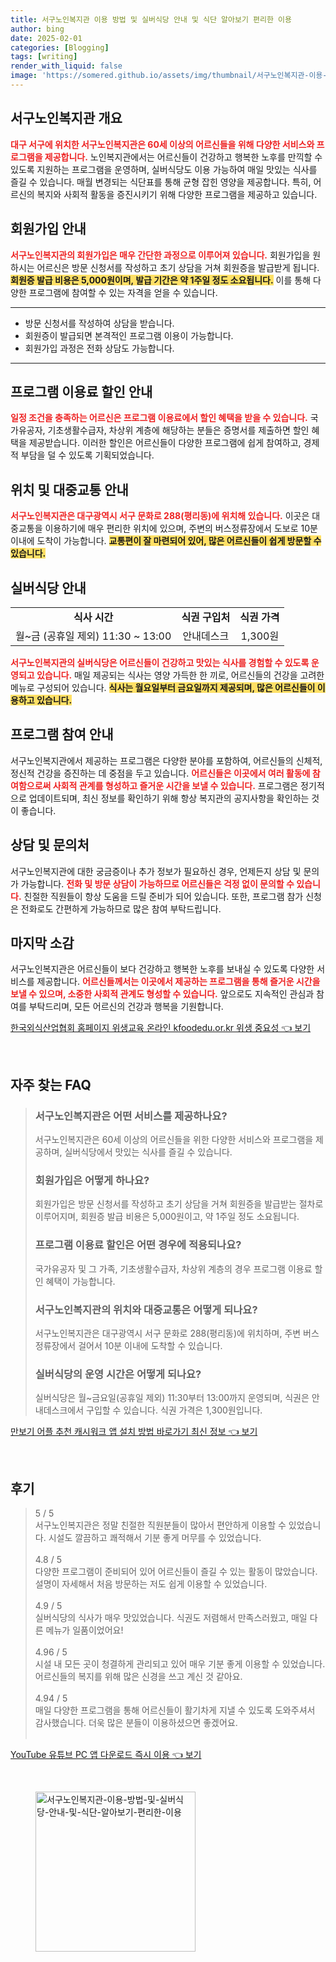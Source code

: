 ```yaml
---
title: 서구노인복지관 이용 방법 및 실버식당 안내 및 식단 알아보기 편리한 이용
author: bing
date: 2025-02-01
categories: [Blogging]
tags: [writing]
render_with_liquid: false
image: 'https://somered.github.io/assets/img/thumbnail/서구노인복지관-이용-방법-및-실버식당-안내-및-식단-알아보기-편리한-이용.webp'
---
```



<h2 id='서구노인복지관 개요'>서구노인복지관 개요</h2>

<p><b><span style="color: #ee2323;">대구 서구에 위치한 서구노인복지관은 60세 이상의 어르신들을 위해 다양한 서비스와 프로그램을 제공합니다.</span></b> 노인복지관에서는 어르신들이 건강하고 행복한 노후를 만끽할 수 있도록 지원하는 프로그램을 운영하며, 실버식당도 이용 가능하여 매일 맛있는 식사를 즐길 수 있습니다. 매월 변경되는 식단표를 통해 균형 잡힌 영양을 제공합니다. 특히, 어르신의 복지와 사회적 활동을 증진시키기 위해 다양한 프로그램을 제공하고 있습니다.</p>

<h2 id='회원가입 안내'>회원가입 안내</h2>

<p><b><span style="color: #ee2323;">서구노인복지관의 회원가입은 매우 간단한 과정으로 이루어져 있습니다.</span></b> 회원가입을 원하시는 어르신은 방문 신청서를 작성하고 초기 상담을 거쳐 회원증을 발급받게 됩니다. <b><span style="background-color: #ffe066;">회원증 발급 비용은 5,000원이며, 발급 기간은 약 1주일 정도 소요됩니다.</span></b> 이를 통해 다양한 프로그램에 참여할 수 있는 자격을 얻을 수 있습니다.</p>

<hr />

<ul>
    <li>방문 신청서를 작성하여 상담을 받습니다.</li>
    <li>회원증이 발급되면 본격적인 프로그램 이용이 가능합니다.</li>
    <li>회원가입 과정은 전화 상담도 가능합니다.</li>
</ul>

<hr />

<h2 id='프로그램 이용료 할인 안내'>프로그램 이용료 할인 안내</h2>

<p><b><span style="color: #ee2323;">일정 조건을 충족하는 어르신은 프로그램 이용료에서 할인 혜택을 받을 수 있습니다.</span></b> 국가유공자, 기초생활수급자, 차상위 계층에 해당하는 분들은 증명서를 제출하면 할인 혜택을 제공받습니다. 이러한 할인은 어르신들이 다양한 프로그램에 쉽게 참여하고, 경제적 부담을 덜 수 있도록 기획되었습니다.</p>

<h2 id='위치 및 대중교통 안내'>위치 및 대중교통 안내</h2>

<p><b><span style="color: #ee2323;">서구노인복지관은 대구광역시 서구 문화로 288(평리동)에 위치해 있습니다.</span></b> 이곳은 대중교통을 이용하기에 매우 편리한 위치에 있으며, 주변의 버스정류장에서 도보로 10분 이내에 도착이 가능합니다. <b><span style="background-color: #ffe066;">교통편이 잘 마련되어 있어, 많은 어르신들이 쉽게 방문할 수 있습니다.</span></b> </p>

<h2 id='실버식당 안내'>실버식당 안내</h2>

<table>
    <tr>
        <td style="text-align: center; height: 17px;"><b>식사 시간</b></td>
        <td style="text-align: center; height: 17px;"><b>식권 구입처</b></td>
        <td style="text-align: center; height: 17px;"><b>식권 가격</b></td>
    </tr>
    <tr>
        <td style="text-align: center; height: 17px;">월~금 (공휴일 제외) 11:30 ~ 13:00</td>
        <td style="text-align: center; height: 17px;">안내데스크</td>
        <td style="text-align: center; height: 17px;">1,300원</td>
    </tr>
</table>

<p><b><span style="color: #ee2323;">서구노인복지관의 실버식당은 어르신들이 건강하고 맛있는 식사를 경험할 수 있도록 운영되고 있습니다.</span></b> 매일 제공되는 식사는 영양 가득한 한 끼로, 어르신들의 건강을 고려한 메뉴로 구성되어 있습니다. <b><span style="background-color: #ffe066;">식사는 월요일부터 금요일까지 제공되며, 많은 어르신들이 이용하고 있습니다.</span></b></p>

<h2 id='프로그램 참여 안내'>프로그램 참여 안내</h2>

<p>서구노인복지관에서 제공하는 프로그램은 다양한 분야를 포함하여, 어르신들의 신체적, 정신적 건강을 증진하는 데 중점을 두고 있습니다. <b><span style="color: #ee2323;">어르신들은 이곳에서 여러 활동에 참여함으로써 사회적 관계를 형성하고 즐거운 시간을 보낼 수 있습니다.</span></b> 프로그램은 정기적으로 업데이트되며, 최신 정보를 확인하기 위해 항상 복지관의 공지사항을 확인하는 것이 좋습니다.</p>

<h2 id='상담 및 문의처'>상담 및 문의처</h2>

<p>서구노인복지관에 대한 궁금증이나 추가 정보가 필요하신 경우, 언제든지 상담 및 문의가 가능합니다. <b><span style="color: #ee2323;">전화 및 방문 상담이 가능하므로 어르신들은 걱정 없이 문의할 수 있습니다.</span></b> 친절한 직원들이 항상 도움을 드릴 준비가 되어 있습니다. 또한, 프로그램 참가 신청은 전화로도 간편하게 가능하므로 많은 참여 부탁드립니다.</p>

<h2 id='마지막 소감'>마지막 소감</h2>

<p>서구노인복지관은 어르신들이 보다 건강하고 행복한 노후를 보내실 수 있도록 다양한 서비스를 제공합니다. <b><span style="color: #ee2323;">어르신들께서는 이곳에서 제공하는 프로그램을 통해 즐거운 시간을 보낼 수 있으며, 소중한 사회적 관계도 형성할 수 있습니다.</span></b> 앞으로도 지속적인 관심과 참여를 부탁드리며, 모든 어르신의 건강과 행복을 기원합니다.</p>


<p><a class="click-button" title="한국외식산업협회 홈페이지 위생교육 온라인 kfoodedu.or.kr 위생 중요성" href="https://somered.github.io/posts/%ED%95%9C%EA%B5%AD%EC%99%B8%EC%8B%9D%EC%82%B0%EC%97%85%ED%98%91%ED%9A%8C-%ED%99%88%ED%8E%98%EC%9D%B4%EC%A7%80-%EC%9C%84%EC%83%9D%EA%B5%90%EC%9C%A1-%EC%98%A8%EB%9D%BC%EC%9D%B8-kfoodedu.or.kr-%EC%9C%84%EC%83%9D-%EC%A4%91%EC%9A%94%EC%84%B1/" rel="dofollow">한국외식산업협회 홈페이지 위생교육 온라인 kfoodedu.or.kr 위생 중요성 👈 보기</a></p><br>
<h2 id='자주_찾는_FAQ'>자주 찾는 FAQ</h2>
<div itemscope="" itemtype="https://schema.org/FAQPage"> 
<blockquote> 
<div itemscope="" itemprop="mainEntity" itemtype="https://schema.org/Question"> 
<h3 itemprop="name">서구노인복지관은 어떤 서비스를 제공하나요?</h3> 
<div itemscope="" itemprop="acceptedAnswer" itemtype="https://schema.org/Answer"> 
<span itemprop="text"> 
<p>서구노인복지관은 60세 이상의 어르신들을 위한 다양한 서비스와 프로그램을 제공하며, 실버식당에서 맛있는 식사를 즐길 수 있습니다.</p> 
</span> 
</div> 
</div> 

<div itemscope="" itemprop="mainEntity" itemtype="https://schema.org/Question"> 
<h3 itemprop="name">회원가입은 어떻게 하나요?</h3> 
<div itemscope="" itemprop="acceptedAnswer" itemtype="https://schema.org/Answer"> 
<span itemprop="text"> 
<p>회원가입은 방문 신청서를 작성하고 초기 상담을 거쳐 회원증을 발급받는 절차로 이루어지며, 회원증 발급 비용은 5,000원이고, 약 1주일 정도 소요됩니다.</p> 
</span> 
</div> 
</div> 

<div itemscope="" itemprop="mainEntity" itemtype="https://schema.org/Question"> 
<h3 itemprop="name">프로그램 이용료 할인은 어떤 경우에 적용되나요?</h3> 
<div itemscope="" itemprop="acceptedAnswer" itemtype="https://schema.org/Answer"> 
<span itemprop="text"> 
<p>국가유공자 및 그 가족, 기초생활수급자, 차상위 계층의 경우 프로그램 이용료 할인 혜택이 가능합니다.</p> 
</span> 
</div> 
</div> 

<div itemscope="" itemprop="mainEntity" itemtype="https://schema.org/Question"> 
<h3 itemprop="name">서구노인복지관의 위치와 대중교통은 어떻게 되나요?</h3> 
<div itemscope="" itemprop="acceptedAnswer" itemtype="https://schema.org/Answer"> 
<span itemprop="text"> 
<p>서구노인복지관은 대구광역시 서구 문화로 288(평리동)에 위치하며, 주변 버스 정류장에서 걸어서 10분 이내에 도착할 수 있습니다.</p> 
</span> 
</div> 
</div>

<div itemscope="" itemprop="mainEntity" itemtype="https://schema.org/Question"> 
<h3 itemprop="name">실버식당의 운영 시간은 어떻게 되나요?</h3> 
<div itemscope="" itemprop="acceptedAnswer" itemtype="https://schema.org/Answer"> 
<span itemprop="text"> 
<p>실버식당은 월~금요일(공휴일 제외) 11:30부터 13:00까지 운영되며, 식권은 안내데스크에서 구입할 수 있습니다. 식권 가격은 1,300원입니다.</p> 
</span> 
</div> 
</div>
</blockquote> 
</div>
<p><a class="click-button" title="만보기 어플 추천 캐시워크 앱 설치 방법 바로가기 최신 정보" href="https://somered.github.io/posts/%EB%A7%8C%EB%B3%B4%EA%B8%B0-%EC%96%B4%ED%94%8C-%EC%B6%94%EC%B2%9C-%EC%BA%90%EC%8B%9C%EC%9B%8C%ED%81%AC-%EC%95%B1-%EC%84%A4%EC%B9%98-%EB%B0%A9%EB%B2%95-%EB%B0%94%EB%A1%9C%EA%B0%80%EA%B8%B0-%EC%B5%9C%EC%8B%A0-%EC%A0%95%EB%B3%B4/" rel="dofollow">만보기 어플 추천 캐시워크 앱 설치 방법 바로가기 최신 정보 👈 보기</a></p><br>
<h2 id='후기'>후기</h2>
<div itemscope itemtype="https://schema.org/Product">
  <blockquote>
  <div itemprop="review" itemscope itemtype="https://schema.org/Review">
      <div itemprop="reviewRating" itemscope itemtype="https://schema.org/Rating"> <span itemprop="ratingValue">5</span> / <span itemprop="bestRating">5</span> </div>
      <span itemprop="reviewBody">서구노인복지관은 정말 친절한 직원분들이 많아서 편안하게 이용할 수 있었습니다. 시설도 깔끔하고 쾌적해서 기분 좋게 머무를 수 있었습니다.</span>
  </div>
  <br>
  <div itemprop="review" itemscope itemtype="https://schema.org/Review">
      <div itemprop="reviewRating" itemscope itemtype="https://schema.org/Rating"> <span itemprop="ratingValue">4.8</span> / <span itemprop="bestRating">5</span> </div>
      <span itemprop="reviewBody">다양한 프로그램이 준비되어 있어 어르신들이 즐길 수 있는 활동이 많았습니다. 설명이 자세해서 처음 방문하는 저도 쉽게 이용할 수 있었습니다.</span>
  </div>
  <br>
  <div itemprop="review" itemscope itemtype="https://schema.org/Review">
      <div itemprop="reviewRating" itemscope itemtype="https://schema.org/Rating"> <span itemprop="ratingValue">4.9</span> / <span itemprop="bestRating">5</span> </div>
      <span itemprop="reviewBody">실버식당의 식사가 매우 맛있었습니다. 식권도 저렴해서 만족스러웠고, 매일 다른 메뉴가 일품이었어요!</span>
  </div>
  <br>
  <div itemprop="review" itemscope itemtype="https://schema.org/Review">
      <div itemprop="reviewRating" itemscope itemtype="https://schema.org/Rating"> <span itemprop="ratingValue">4.96</span> / <span itemprop="bestRating">5</span> </div>
      <span itemprop="reviewBody">시설 내 모든 곳이 청결하게 관리되고 있어 매우 기분 좋게 이용할 수 있었습니다. 어르신들의 복지를 위해 많은 신경을 쓰고 계신 것 같아요.</span>
  </div>
  <br>
  <div itemprop="review" itemscope itemtype="https://schema.org/Review">
      <div itemprop="reviewRating" itemscope itemtype="https://schema.org/Rating"> <span itemprop="ratingValue">4.94</span> / <span itemprop="bestRating">5</span> </div>
      <span itemprop="reviewBody">매일 다양한 프로그램을 통해 어르신들이 활기차게 지낼 수 있도록 도와주셔서 감사했습니다. 더욱 많은 분들이 이용하셨으면 좋겠어요.</span>
  </div>
  <br>
  </blockquote>
</div>
<p><a class="click-button" title="YouTube 유튜브 PC 앱 다운로드 즉시 이용" href="https://somered.github.io/posts/YouTube-%EC%9C%A0%ED%8A%9C%EB%B8%8C-PC-%EC%95%B1-%EB%8B%A4%EC%9A%B4%EB%A1%9C%EB%93%9C-%EC%A6%89%EC%8B%9C-%EC%9D%B4%EC%9A%A9/" rel="dofollow">YouTube 유튜브 PC 앱 다운로드 즉시 이용 👈 보기</a></p><br>
<figure class="image"><img src="https://somered.github.io/assets/img/thumbnail/서구노인복지관-이용-방법-및-실버식당-안내-및-식단-알아보기-편리한-이용.webp" alt="서구노인복지관-이용-방법-및-실버식당-안내-및-식단-알아보기-편리한-이용" width="256" height="256"></figure>